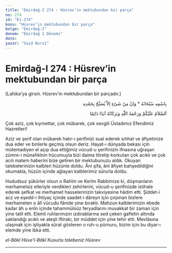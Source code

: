 ```yaml
---
title: "Emirdağ-I 274 : Hüsrev’in mektubundan bir parça"
no: 274
id: "E1-274"
konu: "Hüsrev’in mektubundan bir parça"
bolge: "Emirdağ-I"
donem: "Emirdağ 1 Dönemi"
date: 
yazar: "Said Nursî"
---
```


# Emirdağ-I 274 : Hüsrev’in mektubundan bir parça

<p class="takdim">[Lahika'ya girsin. Hüsrev’in mektubundan bir parçadır.]</p>

<p class="arabic" dir="rtl" title="Meal: “Subhân Allah’ın adıyla” * “Hiçbir şey yoktur ki O'nu hamd ile tesbih etmesin” [İsrâ 17:44]">بِاسْمِهِ سُبْحَانَهُ * وَاِنْ مِنْ شَىْءٍ اِلاَّ يُسَبِّحُ بِحَمْدِهِ</p>

<p class="arabic" dir="rtl" title="Meal: “Allah’ın selâmı, rahmeti ve bereketleri, ebedî ve dâimî olarak üzerinize olsun.”">اَلسَّلاَمُ عَلَيْكُمْ وَرَحْمَةُ اللّٰهِ وَبَرَكَاتُهُ اَبَدًا دَائِمًا</p>

Çok aziz, çok kıymettar, çok mübarek, çok sevgili Üstadımız Efendimiz Hazretleri!

Aziz ve şerif olan mübarek hatır-ı şerifinizi sual ederek sıhhat ve âfiyetinize dua eder ve binlerle geçmiş olsun deriz. Hayat-ı dünyada bekası için mütemadiyen el açıp dua ettiğimiz vücud-u şerifinizin ifnasına uğraşan zümre-i münafıkînin hücumuyla bizi daima titretip korkutan çok acıklı ve çok acılı matem haberini bize getiren bir mektubunuzu aldık. Okuyan talebelerinizin kalbleri hüzünle doldu. Âni şifa, âni âfiyet bahşedildiğini okumakla, hüzün içinde ağlayan kalblerimiz sürurla doldu.

Hududsuz şükürler olsun o Rahîm ve Kerîm Rabbimize ki, düşmanların merhametsiz elleriyle verdikleri zehirlerini, vücud-u şerifinizde istihale ederek şefkat ve merhamet hasselerinizin takviyesine hâdim etti. Şiddet-i acz ve eşedd-i ihtiyaç içinde saadet-i dâreyn için çırpınan bizlere merhameten o âlî vücudu fânide yine bıraktı. Mahzun kalblerimizin ebede kadar âh u enîn içinde tahammülsüz feryadlarını muvakkat bir zaman için yine tatil etti. Elemli ruhlarımızın ızdırablarına sed çeken gafletin altında saklandığı acıklı ve ateşli iftirakı, bir müddet için yine tehir etti. Mevlâsına ulaşmak için iştiyakla sürat gösteren o ruh-u pürnuru, bizim için bu diyar-ı elemde yine ibka etti.

*el-Bâkî Hüve’l-Bâkî*
*Kusurlu talebeniz*
*Hüsrev*

***
